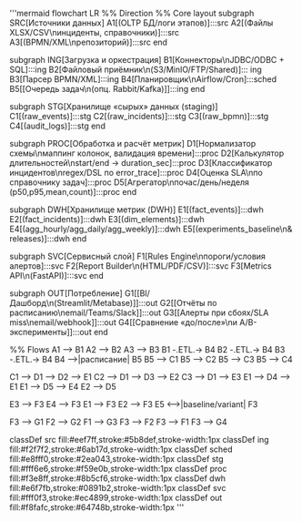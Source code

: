 '''mermaid
flowchart LR
  %% Direction
  %% Core layout
  subgraph SRC[Источники данных]
    A1[(OLTP БД/логи этапов)]:::src
    A2[(Файлы XLSX/CSV\nинциденты, справочники)]:::src
    A3[(BPMN/XML\nрепозиторий)]:::src
  end

  subgraph ING[Загрузка и оркестрация]
    B1[Коннекторы\nJDBC/ODBC + SQL]:::ing
    B2[Файловый приёмник\n(S3/MinIO/FTP/Shared)]::: ing
    B3[Парсер BPMN/XML]:::ing
    B4[Планировщик\nAirflow/Cron]:::sched
    B5[[Очередь задач\n(опц. Rabbit/Kafka)]]:::ing
  end

  subgraph STG[Хранилище «сырых» данных (staging)]
    C1[(raw_events)]:::stg
    C2[(raw_incidents)]:::stg
    C3[(raw_bpmn)]:::stg
    C4[(audit_logs)]:::stg
  end

  subgraph PROC[Обработка и расчёт метрик]
    D1[Нормализатор схемы\nмаппинг колонок, валидация времени]:::proc
    D2[Калькулятор длительностей\nstart/end → duration_sec]:::proc
    D3[Классификатор инцидентов\nregex/DSL по error_trace]:::proc
    D4[Оценка SLA\nпо справочнику задач]:::proc
    D5[Агрегатор\nпочас/день/неделя (p50,p95,mean,count)]:::proc
  end

  subgraph DWH[Хранилище метрик (DWH)]
    E1[(fact_events)]:::dwh
    E2[(fact_incidents)]:::dwh
    E3[(dim_elements)]:::dwh
    E4[(agg_hourly/agg_daily/agg_weekly)]:::dwh
    E5[(experiments_baseline\n& releases)]:::dwh
  end

  subgraph SVC[Сервисный слой]
    F1[Rules Engine\nпороги/условия алертов]:::svc
    F2[Report Builder\n(HTML/PDF/CSV)]:::svc
    F3[Metrics API\n(FastAPI)]:::svc
  end

  subgraph OUT[Потребление]
    G1[[BI/Дашборд\n(Streamlit/Metabase)]]:::out
    G2[[Отчёты по расписанию\nemail/Teams/Slack]]:::out
    G3[[Алерты при сбоях/SLA miss\nemail/webhook]]:::out
    G4[[Сравнение «до/после»\nи A/B-эксперименты]]:::out
  end

  %% Flows
  A1 --> B1
  A2 --> B2
  A3 --> B3
  B1 -.ETL.-> B4
  B2 -.ETL.-> B4
  B3 -.ETL.-> B4
  B4 -->|расписание| B5
  B5 --> C1
  B5 --> C2
  B5 --> C3
  B5 --> C4

  C1 --> D1 --> D2 --> E1
  C2 --> D1 --> D3 --> E2
  C3 --> D1 --> E3
  E1 --> D4 --> E1
  E1 --> D5 --> E4
  E2 --> D5

  E3 --> F3
  E4 --> F3
  E1 --> F3
  E2 --> F3
  E5 <-->|baseline/variant| F3

  F3 --> G1
  F2 --> G2
  F1 --> G3
  F3 --> F2
  F3 --> F1
  F3 --> G4

  classDef src fill:#eef7ff,stroke:#5b8def,stroke-width:1px
  classDef ing fill:#f2f7f2,stroke:#6ab17d,stroke-width:1px
  classDef sched fill:#e8fff0,stroke:#2ea043,stroke-width:1px
  classDef stg fill:#fff6e6,stroke:#f59e0b,stroke-width:1px
  classDef proc fill:#f3e8ff,stroke:#8b5cf6,stroke-width:1px
  classDef dwh fill:#e6f7fb,stroke:#0891b2,stroke-width:1px
  classDef svc fill:#fff0f3,stroke:#ec4899,stroke-width:1px
  classDef out fill:#f8fafc,stroke:#64748b,stroke-width:1px
'''
